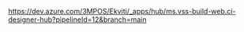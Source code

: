 https://dev.azure.com/3MPOS/Ekviti/_apps/hub/ms.vss-build-web.ci-designer-hub?pipelineId=12&branch=main